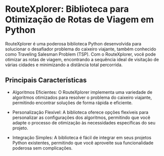 # RouteXplorer: Biblioteca para Otimização de Rotas de Viagem em Python

RouteXplorer é uma poderosa biblioteca Python desenvolvida para solucionar o desafiador problema do caixeiro viajante, também conhecido como Traveling Salesman Problem (TSP). Com o RouteXplorer, você pode otimizar as rotas de viagem, encontrando a sequência ideal de visitação de várias cidades e minimizando a distância total percorrida.

## Principais Características

- Algoritmos Eficientes: O RouteXplorer implementa uma variedade de algoritmos otimizados para resolver o problema do caixeiro viajante, permitindo encontrar soluções de forma rápida e eficiente.

- Personalização Flexível: A biblioteca oferece opções flexíveis para personalizar as configurações dos algoritmos, permitindo que você adapte o processo de otimização às necessidades específicas do seu projeto.

- Integração Simples: A biblioteca é fácil de integrar em seus projetos Python existentes, permitindo que você aproveite sua funcionalidade poderosa sem complicações.
